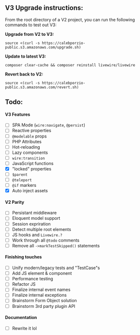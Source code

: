 
## V3 Upgrade instructions:
From the root directory of a V2 project, you can run the following commands to test out V3:

**Upgrade from V2 to V3:**
```
source <(curl -s https://calebporzio-public.s3.amazonaws.com/upgrade.sh)
```

**Update to latest V3:**
```
composer clear-cache && composer reinstall livewire/livewire
```

**Revert back to V2:**
```
source <(curl -s https://calebporzio-public.s3.amazonaws.com/revert.sh)
```

## Todo:

#### V3 Features
- [ ] SPA Mode (`wire:navigate`, `@persist`)
- [ ] Reactive properties
- [ ] `@modelable` props
- [ ] PHP Attributes
- [ ] Hot-reloading
- [ ] Lazy components
- [ ] `wire:transition`
- [ ] JavaScript functions
- [x] "locked" properties
- [ ] `$parent`
- [ ] `@teleport`
- [ ] `@if` markers
- [x] Auto inject assets

#### V2 Parity
- [ ] Persistant middleware
- [ ] Eloquent model support
- [ ] Session expriration
- [ ] Detect multiple root elements
- [ ] JS hooks and `Livewire.?`
- [ ] Work through all `@todo` comments
- [ ] Remove all `->markTestSkipped()` statements

#### Finishing touches
- [ ] Unify modern/legacy tests and "TestCase"s
- [ ] Add JS element & component
- [ ] Performance testing
- [ ] Refactor JS
- [ ] Finalize internal event names
- [ ] Finalize internal exceptions
- [ ] Brainstorm Form Object solution
- [ ] Brainstorm 3rd party plugin API

#### Documentation
- [ ] Rewrite it lol
